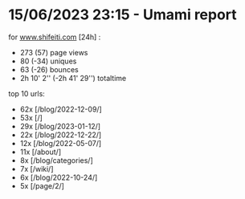 # 15/06/2023 23:15 - Umami report
for www.shifeiti.com [24h] :

 - 273 (57) page views
 - 80 (-34) uniques
 - 63 (-26) bounces
 - 2h 10' 2'' (-2h 41' 29'') totaltime


top 10 urls:
 - 62x [/blog/2022-12-09/]
 - 53x [/]
 - 29x [/blog/2023-01-12/]
 - 22x [/blog/2022-12-22/]
 - 12x [/blog/2022-05-07/]
 - 11x [/about/]
 - 8x [/blog/categories/]
 - 7x [/wiki/]
 - 6x [/blog/2022-10-24/]
 - 5x [/page/2/]


